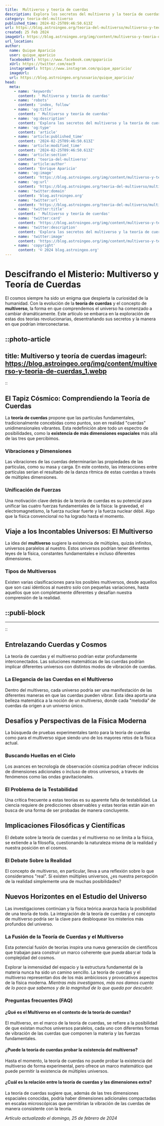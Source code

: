 ```yaml
---
title:  Multiverso y teoría de cuerdas
description: Explora los secretos del multiverso y la teoría de cuerdas. Profundiza en el cosmos con una guía clara y experta. ¡Descubre el universo!
category: teoria-del-multiverso
published_time: 2024-02-25T09:46:50.613Z
url: https://blog.astroingeo.org/teoria-del-multiverso/multiverso-y-teoria-de-cuerdas
created: 25 Feb 2024
imageUrl: https://blog.astroingeo.org/img/content/multiverso-y-teoria-de-cuerdas_1.webp
url_location:
author:
  name: Quique Aparicio
  user: quique_aparicio
  facebookUrl: https://www.facebook.com/qaparicio
  xUrl: https://twitter.com/eac9
  instagramUrl: https://www.instagram.com/quique_aparicio/
  imageUrl: 
  url: https://blog.astroingeo.org/usuario/quique_aparicio/
head:
  meta:
    - name: 'keywords'
      content: ' Multiverso y teoría de cuerdas'
    - name: 'robots'
      content: 'index, follow'
    - name: 'og:title'
      content: ' Multiverso y teoría de cuerdas'
    - name: 'og:description'
      content: 'Explora los secretos del multiverso y la teoría de cuerdas. Profundiza en el cosmos con una guía clara y experta. ¡Descubre el universo!'
    - name: 'og:type'
      content: 'article'
    - name: 'article:published_time'
      content: '2024-02-25T09:46:50.613Z'
    - name: 'article:modified_time'
      content: '2024-02-25T09:46:50.613Z'
    - name: 'article:section'
      content: 'teoria-del-multiverso'
    - name: 'article:author'
      content: 'Enrique Aparicio'
    - name: 'og:image'
      content: 'https://blog.astroingeo.org/img/content/multiverso-y-teoria-de-cuerdas_1.webp'
    - name: 'og:url'
      content: 'https://blog.astroingeo.org/teoria-del-multiverso/multiverso-y-teoria-de-cuerdas'
    - name: 'twitter:domain'
      content: 'blog.astroingeo.org'
    - name: 'twitter:url'
      content: 'https://blog.astroingeo.org/teoria-del-multiverso/multiverso-y-teoria-de-cuerdas'
    - name: 'twitter:title'
      content: ' Multiverso y teoría de cuerdas'
    - name: 'twitter:card'
      content: 'https://blog.astroingeo.org/img/content/multiverso-y-teoria-de-cuerdas_1.webp'
    - name: 'twitter:description'
      content: 'Explora los secretos del multiverso y la teoría de cuerdas. Profundiza en el cosmos con una guía clara y experta. ¡Descubre el universo!'
    - name: 'twitter:image'
      content: 'https://blog.astroingeo.org/img/content/multiverso-y-teoria-de-cuerdas_1.webp'
    - name: 'copyright'
      content: '© 2024 blog.astroingeo.org'
---
```

# Descifrando el Misterio: Multiverso y Teoría de Cuerdas

El cosmos siempre ha sido un enigma que despierta la curiosidad de la humanidad. Con la evolución de la **teoría de cuerdas** y el concepto de **multiverso**, la forma en que comprendemos el universo ha comenzado a cambiar dramáticamente. Este artículo se embarca en la exploración de estas dos teorías revolucionarias, desentrañando sus secretos y la manera en que podrían interconectarse.


::photo-article
---
title:  Multiverso y teoría de cuerdas
imageurl: https://blog.astroingeo.org/img/content/multiverso-y-teoria-de-cuerdas_1.webp
---
::



## El Tapiz Cósmico: Comprendiendo la Teoría de Cuerdas
La **teoría de cuerdas** propone que las partículas fundamentales, tradicionalmente concebidas como puntos, son en realidad "cuerdas" unidimensionales vibrantes. Esta redefinición abre todo un espectro de posibilidades, como la **existencia de más dimensiones espaciales** más allá de las tres que percibimos.

### Vibraciones y Dimensiones
Las vibraciones de las cuerdas determinarían las propiedades de las partículas, como su masa y carga. En este contexto, las interacciones entre partículas serían el resultado de la danza rítmica de estas cuerdas a través de múltiples dimensiones.

### Unificación de Fuerzas
Una motivación clave detrás de la teoría de cuerdas es su potencial para unificar las cuatro fuerzas fundamentales de la física: la gravedad, el electromagnetismo, la fuerza nuclear fuerte y la fuerza nuclear débil. Algo que la física convencional no ha logrado hasta el momento.

## Viaje a los Incontables Universos: El Multiverso
La idea del **multiverso** sugiere la existencia de múltiples, quizás infinitos, universos paralelos al nuestro. Estos universos podrían tener diferentes leyes de la física, constantes fundamentales e incluso diferentes dimensiones.

### Tipos de Multiversos
Existen varias clasificaciones para los posibles multiversos, desde aquellos que son casi idénticos al nuestro solo con pequeñas variaciones, hasta aquellos que son completamente diferentes y desafían nuestra comprensión de la realidad.


  ::publi-block
  ---
  ---
  ::
  
  

## Entrelazando Cuerdas y Cosmos
La teoría de cuerdas y el multiverso podrían estar profundamente interconectados. Las soluciones matemáticas de las cuerdas podrían implicar diferentes universos con distintos modos de vibración de cuerdas.

### La Elegancia de las Cuerdas en el Multiverso
Dentro del multiverso, cada universo podría ser una manifestación de las diferentes maneras en que las cuerdas pueden vibrar. Esta idea aporta una belleza matemática a la noción de un multiverso, donde cada "melodía" de cuerdas da origen a un universo único.

## Desafíos y Perspectivas de la Física Moderna

La búsqueda de pruebas experimentales tanto para la teoría de cuerdas como para el multiverso sigue siendo uno de los mayores retos de la física actual.

### Buscando Huellas en el Cielo
Los avances en tecnología de observación cósmica podrían ofrecer indicios de dimensiones adicionales o incluso de otros universos, a través de fenómenos como las ondas gravitacionales.

### El Problema de la Testabilidad
Una crítica frecuente a estas teorías es su aparente falta de testabilidad. La ciencia requiere de predicciones observables y estas teorías están aún en busca de una forma de ser probadas de manera concluyente.

## Implicaciones Filosóficas y Científicas

El debate sobre la teoría de cuerdas y el multiverso no se limita a la física, se extiende a la filosofía, cuestionando la naturaleza misma de la realidad y nuestra posición en el cosmos.

### El Debate Sobre la Realidad
El concepto de multiverso, en particular, lleva a una reflexión sobre lo que consideramos "real". Si existen múltiples universos, ¿es nuestra percepción de la realidad simplemente una de muchas posibilidades?

## Nuevos Horizontes en el Estudio del Universo

Las investigaciones continúan y la física teórica avanza hacia la posibilidad de una teoría de todo. La integración de la teoría de cuerdas y el concepto de multiverso podría ser la clave para desbloquear los misterios más profundos del universo.

### La Fusión de la Teoría de Cuerdas y el Multiverso
Esta potencial fusión de teorías inspira una nueva generación de científicos que trabajan para construir un marco coherente que pueda abarcar toda la complejidad del cosmos.

Explorar la inmensidad del espacio y la estructura fundamental de la materia nunca ha sido un camino sencillo. La teoría de cuerdas y el multiverso representan dos de los más ambiciosos y provocativos aspectos de la física moderna. *Mientras más investigamos, más nos damos cuenta de lo poco que sabemos y de la magnitud de lo que queda por descubrir.*

### Preguntas frecuentes (FAQ)

#### ¿Qué es el Multiverso en el contexto de la teoría de cuerdas?
El multiverso, en el marco de la teoría de cuerdas, se refiere a la posibilidad de que existan muchos universos paralelos, cada uno con diferentes formas de vibración de las cuerdas que componen la materia y las fuerzas fundamentales.

#### ¿Puede la teoría de cuerdas probar la existencia del multiverso?
Hasta el momento, la teoría de cuerdas no puede probar la existencia del multiverso de forma experimental, pero ofrece un marco matemático que puede permitir la existencia de múltiples universos.

#### ¿Cuál es la relación entre la teoría de cuerdas y las dimensiones extra?
La teoría de cuerdas sugiere que, además de las tres dimensiones espaciales conocidas, podría haber dimensiones adicionales compactadas en escalas microscópicas que permitirían la vibración de las cuerdas de manera consistente con la teoría.

_Artículo actualizado el domingo, 25 de febrero de 2024_